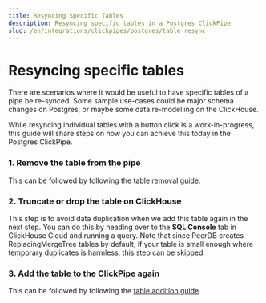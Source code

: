 ```yaml
---
title: Resyncing Specific Tables
description: Resyncing specific tables in a Postgres ClickPipe
slug: /en/integrations/clickpipes/postgres/table_resync
---
```


# Resyncing specific tables

There are scenarios where it would be useful to have specific tables of a pipe be re-synced. Some sample use-cases could be major schema changes on Postgres, or maybe some data re-modelling on the ClickHouse.

While resyncing individual tables with a button click is a work-in-progress, this guide will share steps on how you can achieve this today in the Postgres ClickPipe.

### 1. Remove the table from the pipe

This can be followed by following the [table removal guide](./removing_tables).

### 2. Truncate or drop the table on ClickHouse

This step is to avoid data duplication when we add this table again in the next step. You can do this by heading over to the **SQL Console** tab in ClickHouse Cloud and running a query.
Note that since PeerDB creates ReplacingMergeTree tables by default, if your table is small enough where temporary duplicates is harmless, this step can be skipped.

### 3. Add the table to the ClickPipe again
This can be followed by following the [table addition guide](./add_table).
